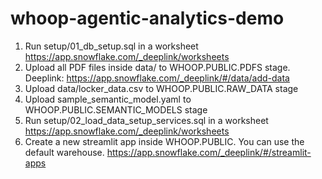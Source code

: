 # whoop-agentic-analytics-demo

1. Run setup/01_db_setup.sql in a worksheet https://app.snowflake.com/_deeplink/worksheets 
2. Upload all PDF files inside data/ to WHOOP.PUBLIC.PDFS stage. Deeplink: https://app.snowflake.com/_deeplink/#/data/add-data 
3. Upload data/locker_data.csv to WHOOP.PUBLIC.RAW_DATA stage
4. Upload sample_semantic_model.yaml to WHOOP.PUBLIC.SEMANTIC_MODELS stage
5. Run setup/02_load_data_setup_services.sql in a worksheet https://app.snowflake.com/_deeplink/worksheets 
6. Create a new streamlit app inside WHOOP.PUBLIC. You can use the default warehouse. https://app.snowflake.com/_deeplink/#/streamlit-apps
